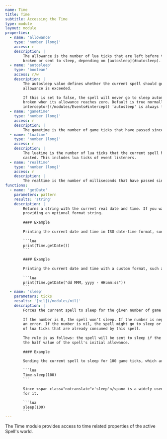 ```yaml
---
name: Time
title: Time
subtitle: Accessing the Time
type: module
layout: module
properties:
  - name: 'allowance'
    type: 'number (long)'
    access: r
    description: |
        The allowance is the number of lua ticks that are left before the spell or event listener is
        broken or sent to sleep, depending on [autosleep](#autosleep).
  - name: 'autosleep'
    type: 'boolean'
    access: r/w
    description: |
        The autosleep value defines whether the current spell should go to sleep automatically when its
        allowance is exceeded.
       
        If this is set to false, the spell will never go to sleep automatically, but instead will be
        broken when its allowance reaches zero. Default is true normally, but in an [event
        interceptor](/modules/Events#intercept) 'autosleep' is always false and can't be changed.
  - name: 'gametime'
    type: 'number (long)'
    access: r
    description: |
        The gametime is the number of game ticks that have passed since the world has been created.
  - name: 'luatime'
    type: 'number (long)'
    access: r
    description: |
        The luatime is the number of lua ticks that the current spell has worked since it has been
        casted. This includes lua ticks of event listeners.
  - name: 'realtime'
    type: 'number (long)'
    access: r
    description: |
        The realtime is the number of milliseconds that have passed since January 1st, 1970.
functions:
  - name: 'getDate'
    parameters: pattern
    results: 'string'
    description: |
        Returns a string with the current real date and time. If you want you can change the format by
        providing an optional format string.
       
        #### Example
       
        Printing the current date and time in ISO date-time format, such as '2011-12-03T10:15:30'.
       
        ```lua
        print(Time.getDate())
        ```
       
        #### Example
       
        Printing the current date and time with a custom format, such as '03 Oct, 2017 - 10:15:29'.
       
        ```lua
        print(Time.getDate("dd MMM, yyyy - HH:mm:ss"))
        ```
  - name: 'sleep'
    parameters: ticks
    results: '[nil](/modules/nil)'
    description: |
        Forces the current spell to sleep for the given number of game ticks.
       
        If the number is 0, the spell won't sleep. If the number is negative, this function will issue
        an error. If the number is nil, the spell might go to sleep or not. This depends on the number
        of lua ticks that are already consumed by this spell.
       
        The rule is as follows: the spell will be sent to sleep if the spell's allowance falls below
        the half value of the spell's initial allowance.
       
        #### Example
       
        Sending the current spell to sleep for 100 game ticks, which are approximately 5 seconds.
       
        ```lua
        Time.sleep(100)
        ```
       
        Since <span class="notranslate">'sleep'</span> is a widely used function, there is a shortcut
        for it.
       
        ```lua
        sleep(100)
        ```
---
```


The <span class="notranslate">Time</span> module provides access to time related properties of
the active Spell's world.
